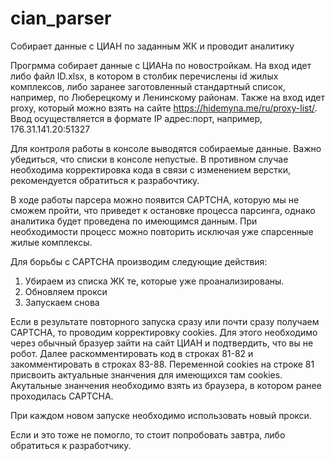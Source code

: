 # cian_parser
Собирает данные с ЦИАН по заданным ЖК и проводит аналитику

Прогрмма собирает данные с ЦИАНа по новостройкам. На вход идет либо файл ID.xlsx, в котором в столбик перечислены id жилых комплексов, 
либо заранее заготовленный стандартный список, например, по Люберецкому и Ленинскому районам.
Также на вход идет proxy, который можно взять на сайте https://hidemyna.me/ru/proxy-list/. 
Ввод осуществляется в формате IP адрес:порт, например, 176.31.141.20:51327

Для контроля работы в консоле выводятся собираемые данные. Важно убедиться, что списки в консоле непустые. 
В противном случае необходима корректировка кода в связи с изменением верстки, рекомендуется обратиться к разрабочтику.

В ходе работы парсера можно появится CAPTCHA, которую мы не сможем пройти, что приведет к остановке процесса парсинга, однако аналитика будет проведена по
имеющимся данным. При необходимости процесс можно повторить исключая уже спарсенные жилые комплексы.

Для борьбы с CAPTCHA производим следующие действия:
1. Убираем из списка ЖК те, которые уже проанализированы.
2. Обновляем прокси
3. Запускаем снова

Если в результате повторного запуска сразу или почти сразу получаем CAPTCHA, то проводим корректировку cookies. 
Для этого необходимо через обычный бразуер зайти на сайт ЦИАН и подтвердить, что вы не робот. 
Далее раскомментировать код в строках 81-82 и закомментировать в строках 83-88. 
Переменной cookies на строке 81 присвоить актуальные знанчения для имеющихся там cookies.
Акутальные знанчения необходимо взять из браузера, в котором ранее проходилась CAPTCHА. 

При каждом новом запуске необходимо использовать новый прокси.

Если и это тоже не помогло, то стоит попробовать завтра, либо обратиться к разработчику.

